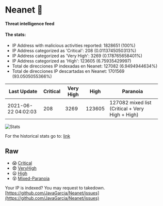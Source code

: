# Neanet :hocho:
#### Threat intelligence feed
#### The stats:

- IP Address with malicious activities reported: 1828651 (100%)
- IP Address categorized as 'Critical':  208 (0.0113745050313%)
- IP Address categorized as 'Very High':  3269 (0.178765658401%)
- IP Address categorized as 'High':  123605 (6.75935429997)
- Total de direcciones IP indexadas en Neanet:  127082 (6.9494944634%)
- Total de direcciones IP descartadas en Neanet:  1701569 (93.0505055366%)

| Last Update | Critical | Very High | High | Paranoia |
| --- | --- | --- | --- | --- |
| 2021-06-22 04:02:03 | 208 | 3269 | 123605 | 127082 mixed list (Critical + Very High + High)|

![Stats](https://docs.google.com/spreadsheets/d/e/2PACX-1vSnaNMIXVabIpDJjufMlzH7poXnshF3mgd8Is1g9ytUEzVsP5my4Trn8f-xkoLLQ38xpL3HtmUexLo6/pubchart?oid=501124687&format=image)

For the historical stats go to: [link](/stats.csv)
## Raw
- :scream: [Critical](https://raw.githubusercontent.com/JavaGarcia/Neanet/master/blacklists/neanet_critical.txt)
- :fearful: [VeryHigh](https://raw.githubusercontent.com/JavaGarcia/Neanet/master/blacklists/neanet_veryHigh.txtt)
- :frowning: [High](https://raw.githubusercontent.com/JavaGarcia/Neanet/master/blacklists/neanet_high.txt)
- :dizzy_face: [Mixed-Paranoia](https://raw.githubusercontent.com/JavaGarcia/Neanet/master/blacklists/neanet_all.txt)


Your IP is indexed? You may request to takedown. [https://github.com/JavaGarcia/Neanet/issues](https://github.com/JavaGarcia/Neanet/issues)











































































































































































































































































































































































































































































































































































































































































































































































































































































































































































































































































































































































































































































































































































































































































































































































































































































































































































































































































































































































































































































































































































































































































































































































































































































































































































































































































































































































































































































































































































































































































































































































































































































































































































































































































































































































































































































































































































































































































































































































































































































































































































































































































































































































































































































































































































































































































































































































































































































































































































































































































































































































































































































































































































































































































































































































































































































































































































































































































































































































































































































































































































































































































































































































































































































































































































































































































































































































































































































































































































































































































































































































































































































































































